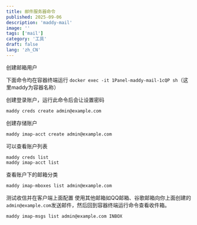 ```yaml
---
title: 邮件服务器命令
published: 2025-09-06
description: 'maddy-mail'
image: ''
tags: ['mail']
category: '工具'
draft: false 
lang: 'zh_CN'
---
```


创建邮箱用户

下面命令均在容器终端运行 `docker exec -it 1Panel-maddy-mail-1cQP sh`（这里maddy为容器名称）


创建登录账户，运行此命令后会让设置密码

```sh frame="none"
maddy creds create admin@example.com
```

创建存储账户

```sh frame="none"
maddy imap-acct create admin@example.com
```
可以查看账户列表

```sh frame="none"
maddy creds list
maddy imap-acct list
```
查看账户下的邮箱分类
```sh frame="none"
maddy imap-mboxes list admin@example.com
```
测试收信并在客户端上面配置
使用其他邮箱如QQ邮箱、谷歌邮箱向你上面创建的`admin@example.com`发送邮件，然后回到容器终端运行命令查看收件箱。
```sh frame="none"
maddy imap-msgs list admin@example.com INBOX
```